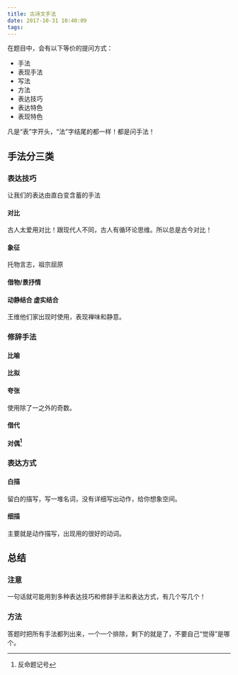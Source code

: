 ```yaml
---
title: 古诗文手法
date: 2017-10-31 10:40:09
tags:
---
```


在题目中，会有以下等价的提问方式：

- 手法
- 表现手法
- 写法
- 方法
- 表达技巧
- 表达特色
- 表现特色

凡是“表”字开头，“法”字结尾的都一样！都是问手法！

<!-- more -->

## 手法分三类

### 表达技巧
让我们的表达由直白变含蓄的手法

#### 对比

古人太爱用对比！跟现代人不同，古人有循环论思维。所以总是古今对比！

#### 象征

托物言志，祖宗屈原

#### 借物/景抒情

#### 动静结合 虚实结合

王维他们家出现时使用，表现禅味和静意。

### 修辞手法

#### 比喻

#### 比拟

#### 夸张

使用除了一之外的奇数。

#### 借代

#### 对偶[^反]

### 表达方式

#### 白描

留白的描写，写一堆名词，没有详细写出动作，给你想象空间。

#### 细描

主要就是动作描写，出现用的很好的动词。

## 总结

### 注意

一句话就可能用到多种表达技巧和修辞手法和表达方式，有几个写几个！

### 方法

答题时把所有手法都列出来，一个一个排除，剩下的就是了，不要自己“觉得”是哪个。

[^反]: 反命题记号
